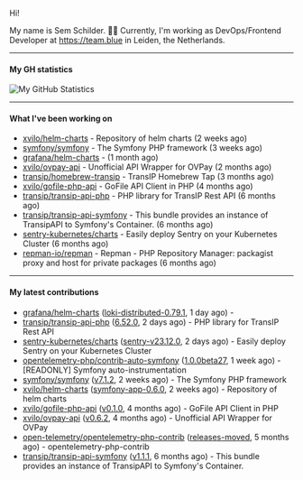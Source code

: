 Hi!

My name is Sem Schilder. 👋🏻 Currently, I'm working as DevOps/Frontend Developer at https://team.blue in Leiden, the Netherlands.

---

#### My GH statistics

![My GitHub Statistics](https://github-readme-stats.vercel.app/api?username=xvilo&show_icons=true&count_private=true&hide_title=true)

---

#### What I've been working on

- [xvilo/helm-charts](https://github.com/xvilo/helm-charts) - Repository of helm charts (2 weeks ago)
- [symfony/symfony](https://github.com/symfony/symfony) - The Symfony PHP framework (3 weeks ago)
- [grafana/helm-charts](https://github.com/grafana/helm-charts) -  (1 month ago)
- [xvilo/ovpay-api](https://github.com/xvilo/ovpay-api) - Unofficial API Wrapper for OVPay (2 months ago)
- [transip/homebrew-transip](https://github.com/transip/homebrew-transip) - TransIP Homebrew Tap (3 months ago)
- [xvilo/gofile-php-api](https://github.com/xvilo/gofile-php-api) - GoFile API Client in PHP (4 months ago)
- [transip/transip-api-php](https://github.com/transip/transip-api-php) - PHP library for TransIP Rest API (6 months ago)
- [transip/transip-api-symfony](https://github.com/transip/transip-api-symfony) - This bundle provides an instance of TransipAPI to Symfony&#39;s Container. (6 months ago)
- [sentry-kubernetes/charts](https://github.com/sentry-kubernetes/charts) - Easily deploy Sentry on your Kubernetes Cluster (6 months ago)
- [repman-io/repman](https://github.com/repman-io/repman) - Repman - PHP Repository Manager: packagist proxy and host for private packages  (6 months ago)

---

#### My latest contributions

- [grafana/helm-charts](https://github.com/grafana/helm-charts) ([loki-distributed-0.79.1](https://github.com/grafana/helm-charts/releases/tag/loki-distributed-0.79.1), 1 day ago) - 
- [transip/transip-api-php](https://github.com/transip/transip-api-php) ([6.52.0](https://github.com/transip/transip-api-php/releases/tag/6.52.0), 2 days ago) - PHP library for TransIP Rest API
- [sentry-kubernetes/charts](https://github.com/sentry-kubernetes/charts) ([sentry-v23.12.0](https://github.com/sentry-kubernetes/charts/releases/tag/sentry-v23.12.0), 2 days ago) - Easily deploy Sentry on your Kubernetes Cluster
- [opentelemetry-php/contrib-auto-symfony](https://github.com/opentelemetry-php/contrib-auto-symfony) ([1.0.0beta27](https://github.com/opentelemetry-php/contrib-auto-symfony/releases/tag/1.0.0beta27), 1 week ago) - [READONLY] Symfony auto-instrumentation
- [symfony/symfony](https://github.com/symfony/symfony) ([v7.1.2](https://github.com/symfony/symfony/releases/tag/v7.1.2), 2 weeks ago) - The Symfony PHP framework
- [xvilo/helm-charts](https://github.com/xvilo/helm-charts) ([symfony-app-0.6.0](https://github.com/xvilo/helm-charts/releases/tag/symfony-app-0.6.0), 2 weeks ago) - Repository of helm charts
- [xvilo/gofile-php-api](https://github.com/xvilo/gofile-php-api) ([v0.1.0](https://github.com/xvilo/gofile-php-api/releases/tag/v0.1.0), 4 months ago) - GoFile API Client in PHP
- [xvilo/ovpay-api](https://github.com/xvilo/ovpay-api) ([v0.6.2](https://github.com/xvilo/ovpay-api/releases/tag/v0.6.2), 4 months ago) - Unofficial API Wrapper for OVPay
- [open-telemetry/opentelemetry-php-contrib](https://github.com/open-telemetry/opentelemetry-php-contrib) ([releases-moved](https://github.com/open-telemetry/opentelemetry-php-contrib/releases/tag/releases-moved), 5 months ago) - opentelemetry-php-contrib
- [transip/transip-api-symfony](https://github.com/transip/transip-api-symfony) ([v1.1.1](https://github.com/transip/transip-api-symfony/releases/tag/v1.1.1), 6 months ago) - This bundle provides an instance of TransipAPI to Symfony&#39;s Container.
